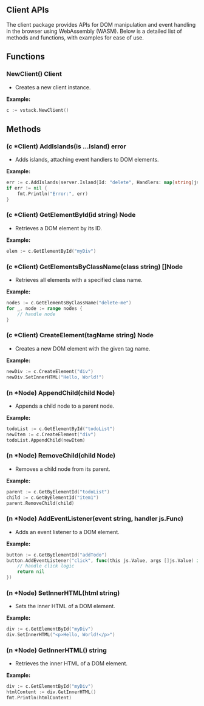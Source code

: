 ## Client APIs

The client package provides APIs for DOM manipulation and event handling in the browser using WebAssembly (WASM). Below is a detailed list of methods and functions, with examples for ease of use.

## Functions
### NewClient() Client
  - Creates a new client instance.

  **Example:**
  ```go
  c := vstack.NewClient()
  ```

## Methods
### (c *Client) AddIslands(is ...Island) error
  - Adds islands, attaching event handlers to DOM elements.

  **Example:**
  ```go
  err := c.AddIslands(server.Island{Id: "delete", Handlers: map[string]js.Function{...}})
  if err != nil {
      fmt.Println("Error:", err)
  }
  ```

### (c *Client) GetElementById(id string) Node
  - Retrieves a DOM element by its ID.

  **Example:**
  ```go
  elem := c.GetElementById("myDiv")
  ```

### (c *Client) GetElementsByClassName(class string) []Node
  - Retrieves all elements with a specified class name.

  **Example:**
  ```go
  nodes := c.GetElementsByClassName("delete-me")
  for _, node := range nodes {
      // handle node
  }
  ```

### (c *Client) CreateElement(tagName string) Node
  - Creates a new DOM element with the given tag name.

  **Example:**
  ```go
  newDiv := c.CreateElement("div")
  newDiv.SetInnerHTML("Hello, World!")
  ```

### (n *Node) AppendChild(child Node)
  - Appends a child node to a parent node.

  **Example:**
  ```go
  todoList := c.GetElementById("todoList")
  newItem := c.CreateElement("div")
  todoList.AppendChild(newItem)
  ```

### (n *Node) RemoveChild(child Node)
  - Removes a child node from its parent.

  **Example:**
  ```go
  parent := c.GetByElementId("todoList")
  child := c.GetByElementId("item1")
  parent.RemoveChild(child)
  ```

### (n *Node) AddEventListener(event string, handler js.Func)
  - Adds an event listener to a DOM element.

  **Example:**
  ```go
  button := c.GetByElementId("addTodo")
  button.AddEventListener("click", func(this js.Value, args []js.Value) interface{} {
      // handle click logic
      return nil
  })
  ```
### (n *Node) SetInnerHTML(html string)
  - Sets the inner HTML of a DOM element.

  **Example:**
  ```go
  div := c.GetElementById("myDiv")
  div.SetInnerHTML("<p>Hello, World!</p>")
  ```

### (n *Node) GetInnerHTML() string
  - Retrieves the inner HTML of a DOM element.

  **Example:**
  ```go
  div := c.GetElementById("myDiv")
  htmlContent := div.GetInnerHTML()
  fmt.Println(htmlContent)
  ```
